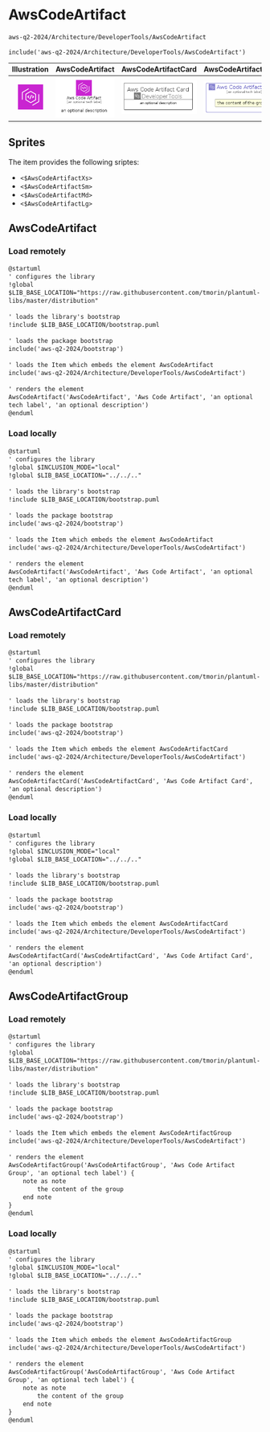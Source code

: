 # AwsCodeArtifact


```text
aws-q2-2024/Architecture/DeveloperTools/AwsCodeArtifact
```

```text
include('aws-q2-2024/Architecture/DeveloperTools/AwsCodeArtifact')
```



| Illustration | AwsCodeArtifact | AwsCodeArtifactCard | AwsCodeArtifactGroup |
| :---: | :---: | :---: | :---: |
| ![illustration for Illustration](../../../aws-q2-2024/Architecture/DeveloperTools/AwsCodeArtifact.png) | ![illustration for AwsCodeArtifact](../../../aws-q2-2024/Architecture/DeveloperTools/AwsCodeArtifact.Local.png) | ![illustration for AwsCodeArtifactCard](../../../aws-q2-2024/Architecture/DeveloperTools/AwsCodeArtifactCard.Local.png) | ![illustration for AwsCodeArtifactGroup](../../../aws-q2-2024/Architecture/DeveloperTools/AwsCodeArtifactGroup.Local.png) |



## Sprites
The item provides the following sriptes:

- `<$AwsCodeArtifactXs>`
- `<$AwsCodeArtifactSm>`
- `<$AwsCodeArtifactMd>`
- `<$AwsCodeArtifactLg>`





## AwsCodeArtifact

### Load remotely
```plantuml
@startuml
' configures the library
!global $LIB_BASE_LOCATION="https://raw.githubusercontent.com/tmorin/plantuml-libs/master/distribution"

' loads the library's bootstrap
!include $LIB_BASE_LOCATION/bootstrap.puml

' loads the package bootstrap
include('aws-q2-2024/bootstrap')

' loads the Item which embeds the element AwsCodeArtifact
include('aws-q2-2024/Architecture/DeveloperTools/AwsCodeArtifact')

' renders the element
AwsCodeArtifact('AwsCodeArtifact', 'Aws Code Artifact', 'an optional tech label', 'an optional description')
@enduml
```

### Load locally
```plantuml
@startuml
' configures the library
!global $INCLUSION_MODE="local"
!global $LIB_BASE_LOCATION="../../.."

' loads the library's bootstrap
!include $LIB_BASE_LOCATION/bootstrap.puml

' loads the package bootstrap
include('aws-q2-2024/bootstrap')

' loads the Item which embeds the element AwsCodeArtifact
include('aws-q2-2024/Architecture/DeveloperTools/AwsCodeArtifact')

' renders the element
AwsCodeArtifact('AwsCodeArtifact', 'Aws Code Artifact', 'an optional tech label', 'an optional description')
@enduml
```

## AwsCodeArtifactCard

### Load remotely
```plantuml
@startuml
' configures the library
!global $LIB_BASE_LOCATION="https://raw.githubusercontent.com/tmorin/plantuml-libs/master/distribution"

' loads the library's bootstrap
!include $LIB_BASE_LOCATION/bootstrap.puml

' loads the package bootstrap
include('aws-q2-2024/bootstrap')

' loads the Item which embeds the element AwsCodeArtifactCard
include('aws-q2-2024/Architecture/DeveloperTools/AwsCodeArtifact')

' renders the element
AwsCodeArtifactCard('AwsCodeArtifactCard', 'Aws Code Artifact Card', 'an optional description')
@enduml
```

### Load locally
```plantuml
@startuml
' configures the library
!global $INCLUSION_MODE="local"
!global $LIB_BASE_LOCATION="../../.."

' loads the library's bootstrap
!include $LIB_BASE_LOCATION/bootstrap.puml

' loads the package bootstrap
include('aws-q2-2024/bootstrap')

' loads the Item which embeds the element AwsCodeArtifactCard
include('aws-q2-2024/Architecture/DeveloperTools/AwsCodeArtifact')

' renders the element
AwsCodeArtifactCard('AwsCodeArtifactCard', 'Aws Code Artifact Card', 'an optional description')
@enduml
```

## AwsCodeArtifactGroup

### Load remotely
```plantuml
@startuml
' configures the library
!global $LIB_BASE_LOCATION="https://raw.githubusercontent.com/tmorin/plantuml-libs/master/distribution"

' loads the library's bootstrap
!include $LIB_BASE_LOCATION/bootstrap.puml

' loads the package bootstrap
include('aws-q2-2024/bootstrap')

' loads the Item which embeds the element AwsCodeArtifactGroup
include('aws-q2-2024/Architecture/DeveloperTools/AwsCodeArtifact')

' renders the element
AwsCodeArtifactGroup('AwsCodeArtifactGroup', 'Aws Code Artifact Group', 'an optional tech label') {
    note as note
        the content of the group
    end note
}
@enduml
```

### Load locally
```plantuml
@startuml
' configures the library
!global $INCLUSION_MODE="local"
!global $LIB_BASE_LOCATION="../../.."

' loads the library's bootstrap
!include $LIB_BASE_LOCATION/bootstrap.puml

' loads the package bootstrap
include('aws-q2-2024/bootstrap')

' loads the Item which embeds the element AwsCodeArtifactGroup
include('aws-q2-2024/Architecture/DeveloperTools/AwsCodeArtifact')

' renders the element
AwsCodeArtifactGroup('AwsCodeArtifactGroup', 'Aws Code Artifact Group', 'an optional tech label') {
    note as note
        the content of the group
    end note
}
@enduml
```

